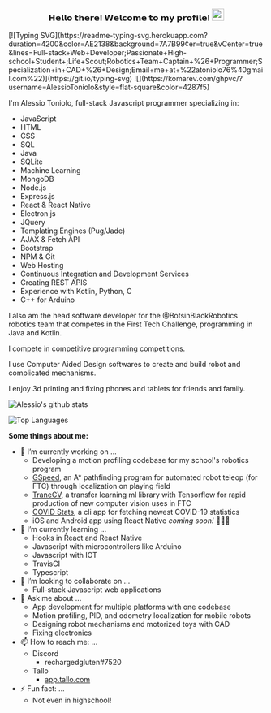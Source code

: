 <h3 align="center">
  𝗛𝗲𝗹𝗹𝗼 𝘁𝗵𝗲𝗿𝗲! 𝗪𝗲𝗹𝗰𝗼𝗺𝗲 𝘁𝗼 𝗺𝘆 𝗽𝗿𝗼𝗳𝗶𝗹𝗲!
  <img src="https://media.giphy.com/media/hvRJCLFzcasrR4ia7z/giphy.gif" width="24">
</h3>
[![Typing SVG](https://readme-typing-svg.herokuapp.com?duration=4200&color=AE2138&background=7A7B99&center=true&vCenter=true&lines=Full-stack+Web+Developer;Passionate+High-school+Student+;Life+Scout;Robotics+Team+Captain+%26+Programmer;Specialization+in+CAD+%26+Design;Email+me+at+%22atoniolo76%40gmail.com%22)](https://git.io/typing-svg)
![](https://komarev.com/ghpvc/?username=AlessioToniolo&style=flat-square&color=4287f5)

I'm Alessio Toniolo, full-stack Javascript programmer specializing in:
* JavaScript
* HTML
* CSS
* SQL
* Java
* SQLite
* Machine Learning
* MongoDB
* Node.js
* Express.js
* React & React Native
* Electron.js
* JQuery
* Templating Engines (Pug/Jade)
* AJAX & Fetch API
* Bootstrap
* NPM & Git
* Web Hosting
* Continuous Integration and Development Services
* Creating REST APIS
* Experience with Kotlin, Python, C
* C++ for Arduino



I also am the head software developer for the @BotsinBlackRobotics robotics team that competes in the First Tech Challenge, programming
in Java and Kotlin. 

I compete in competitive programming competitions. 

I use Computer Aided Design softwares to create and build robot and complicated mechanisms.

I enjoy 3d printing and fixing phones and tablets for friends and family.

![Alessio's github stats](https://github-readme-stats.vercel.app/api?username=AlessioToniolo)

![Top Languages](https://github-readme-stats.vercel.app/api/top-langs/?username=AlessioToniolo)

**Some things about me:**

- 🔭 I’m currently working on ...
  - Developing a motion profiling codebase for my school's robotics program
  - [GSpeed](https://github.com/AlessioToniolo/GSpeed), an A* pathfinding program for automated robot teleop (for FTC) through localization on playing field
  - [TraneCV](https://github.com/AlessioToniolo/TraneCV), a transfer learning ml library with Tensorflow for rapid production of new computer vision uses in FTC
  - [COVID Stats](https://github.com/AlessioToniolo/COVID-Stats), a cli app for fetching newest COVID-19 statistics
  - iOS and Android app using React Native *coming soon!* 🤫🤫🤫
- 🌱 I’m currently learning ...
  - Hooks in React and React Native
  - Javascript with microcontrollers like Arduino
  - Javascript with IOT
  - TravisCI
  - Typescript
- 👯 I’m looking to collaborate on ...
  - Full-stack Javascript web applications
- 💬 Ask me about ...
  - App development for multiple platforms with one codebase
  - Motion profiling, PID, and odometry localization for mobile robots
  - Designing robot mechanisms and motorized toys with CAD
  - Fixing electronics
- 📫 How to reach me: ...
  - Discord
    - rechargedgluten#7520
  - Tallo
    - [app.tallo.com](https://app.tallo.com/profile/1499157?accessCode=-bv1yL63-7uWJWnM1uNZt26iukVIIAUSYwLqGUmNqCA)
- ⚡ Fun fact: ...
  - Not even in highschool!
